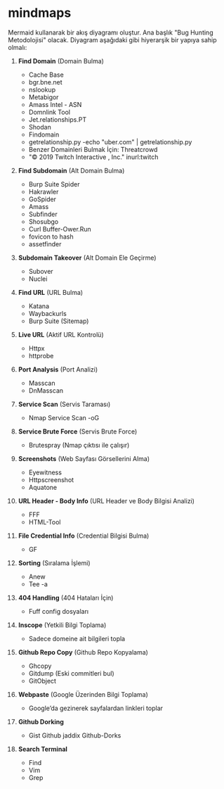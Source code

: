 # mindmaps

Mermaid kullanarak bir akış diyagramı oluştur. Ana başlık "Bug Hunting Metodolojisi" olacak. Diyagram aşağıdaki gibi hiyerarşik bir yapıya sahip olmalı:

1. **Find Domain** (Domain Bulma)
   - Cache Base
   - bgr.bne.net
   - nslookup
   - Metabigor
   - Amass Intel - ASN
   - Domnlink Tool
   - Jet.relationships.PT
   - Shodan
   - Findomain
   - getrelationship.py
      -echo "uber.com" | getrelationship.py   
   - Benzer Domainleri Bulmak İçin: Threatcrowd
   - "© 2019 Twitch Interactive , Inc." inurl:twitch

2. **Find Subdomain** (Alt Domain Bulma)
   - Burp Suite Spider
   - Hakrawler
   - GoSpider
   - Amass
   - Subfinder
   - Shosubgo
   - Curl Buffer-Ower.Run
   - fovicon to hash
   - assetfinder

3. **Subdomain Takeover** (Alt Domain Ele Geçirme)
   - Subover
   - Nuclei

4. **Find URL** (URL Bulma)
   - Katana
   - Waybackurls
   - Burp Suite (Sitemap)

5. **Live URL** (Aktif URL Kontrolü)
   - Httpx
   - httprobe

6. **Port Analysis** (Port Analizi)
   - Masscan
   - DnMasscan

7. **Service Scan** (Servis Taraması)
   - Nmap Service Scan -oG

8. **Service Brute Force** (Servis Brute Force)
   - Brutespray (Nmap çıktısı ile çalışır)

9. **Screenshots** (Web Sayfası Görsellerini Alma)
   - Eyewitness
   - Httpscreenshot
   - Aquatone

10. **URL Header - Body Info** (URL Header ve Body Bilgisi Analizi)
    - FFF
    - HTML-Tool

11. **File Credential Info** (Credential Bilgisi Bulma)
    - GF

12. **Sorting** (Sıralama İşlemi)
    - Anew
    - Tee -a

13. **404 Handling** (404 Hataları İçin)
    - Fuff config dosyaları

14. **Inscope** (Yetkili Bilgi Toplama)
    - Sadece domeine ait bilgileri topla

15. **Github Repo Copy** (Github Repo Kopyalama)
    - Ghcopy
    - Gitdump (Eski commitleri bul)
    - GitObject

16. **Webpaste** (Google Üzerinden Bilgi Toplama)
    - Google’da gezinerek sayfalardan linkleri toplar

17. **Github Dorking**
    - Gist Github jaddix Github-Dorks
    

18. **Search Terminal**
    - Find
    - Vim
    - Grep


